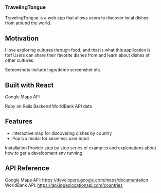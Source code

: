 ### TravelingTongue
<!-- A little info about your project and/ or overview that explains what the project is about. -->
TravelingTongue is a web app that allows users to discover local dishes from around the world.

## Motivation
<!-- A short description of the motivation behind the creation and maintenance of the project. This should explain why the project exists. -->
I love exploring cultures through food, and that is what this application is for!  Users can share their favorite dishes from and learn about dishes of other cultures.

<!-- Build status
Build status of continus integration i.e. travis, appveyor etc. Ex. - -->

<!-- Build Status Windows Build Status -->

<!-- Code style
If you're using any code style like xo, standard etc. That will help others while contributing to your project. Ex. - -->

<!-- js-standard-style -->

Screenshots
Include logo/demo screenshot etc.

<!-- Tech/framework used
Ex. - -->

## Built with React 
Google Maps API

Ruby on Rails Backend
WorldBank API data

## Features
- Interactive map for discovering dishes by country
- Pop Up modal for seamless user input

<!-- Code Example
Show what the library does as concisely as possible, developers should be able to figure out how your project solves their problem by looking at the code example. Make sure the API you are showing off is obvious, and that your code is short and concise. -->

Installation
Provide step by step series of examples and explanations about how to get a development env running.

## API Reference
Google Maps API: https://developers.google.com/maps/documentation
WorldBank API:  https://api.ipgeolocationapi.com/countries
<!-- 
Tests
Describe and show how to run the tests with code examples. -->

<!-- How to use?
If people like your project they’ll want to learn how they can use it. To do so include step by step guide to use your project.

Contribute
Let people know how they can contribute into your project. A contributing guideline will be a big plus.

Credits
Give proper credits. This could be a link to any repo which inspired you to build this project, any blogposts or links to people who contrbuted in this project.

Anything else that seems useful -->